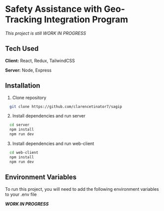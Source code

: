 # Safety Assistance with Geo-Tracking Integration Program

_This project is still WORK IN PROGRESS_

## Tech Used

**Client:** React, Redux, TailwindCSS

**Server:** Node, Express

## Installation

1. Clone repository

```bash
  git clone https://github.com/clarencetinator7/sagip
```

2. Install dependencies and run server

```bash
  cd server
  npm install
  npm run dev
```

3. Install dependencies and run web-client

```bash
  cd web-client
  npm install
  npm run dev
```

## Environment Variables

To run this project, you will need to add the following environment variables to your .env file

_***WORK IN PROGRESS***_
